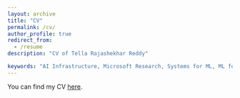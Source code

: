 ```yaml
---
layout: archive
title: "CV"
permalink: /cv/
author_profile: true
redirect_from:
  - /resume
description: "CV of Tella Rajashekhar Reddy"

keywords: "AI Infrastructure, Microsoft Research, Systems for ML, ML for Systems, IIT Dharwad, FPGA, RAN"
---
```


You can find my CV [here](https://mr-rajashekhar.github.io/files/Rajashekhar_CV.pdf).